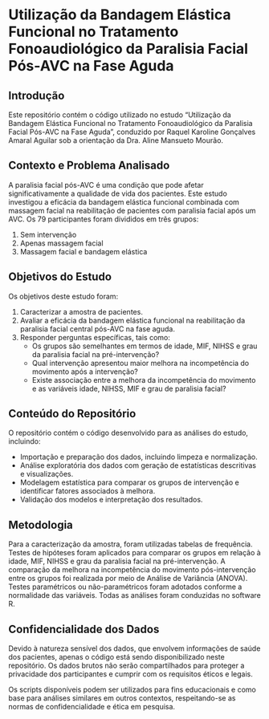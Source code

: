 # Utilização da Bandagem Elástica Funcional no Tratamento Fonoaudiológico da Paralisia Facial Pós-AVC na Fase Aguda

## Introdução
Este repositório contém o código utilizado no estudo “Utilização da Bandagem Elástica Funcional no Tratamento Fonoaudiológico da Paralisia Facial Pós-AVC na Fase Aguda”, conduzido por Raquel Karoline Gonçalves Amaral Aguilar sob a orientação da Dra. Aline Mansueto Mourão.

## Contexto e Problema Analisado
A paralisia facial pós-AVC é uma condição que pode afetar significativamente a qualidade de vida dos pacientes. Este estudo investigou a eficácia da bandagem elástica funcional combinada com massagem facial na reabilitação de pacientes com paralisia facial após um AVC. Os 79 participantes foram divididos em três grupos: 
1. Sem intervenção
2. Apenas massagem facial
3. Massagem facial e bandagem elástica

## Objetivos do Estudo
Os objetivos deste estudo foram:
1. Caracterizar a amostra de pacientes.
2. Avaliar a eficácia da bandagem elástica funcional na reabilitação da paralisia facial central pós-AVC na fase aguda.
3. Responder perguntas específicas, tais como:
   - Os grupos são semelhantes em termos de idade, MIF, NIHSS e grau da paralisia facial na pré-intervenção?
   - Qual intervenção apresentou maior melhora na incompetência do movimento após a intervenção?
   - Existe associação entre a melhora da incompetência do movimento e as variáveis idade, NIHSS, MIF e grau de paralisia facial?

## Conteúdo do Repositório
O repositório contém o código desenvolvido para as análises do estudo, incluindo:
- Importação e preparação dos dados, incluindo limpeza e normalização.
- Análise exploratória dos dados com geração de estatísticas descritivas e visualizações.
- Modelagem estatística para comparar os grupos de intervenção e identificar fatores associados à melhora.
- Validação dos modelos e interpretação dos resultados.

## Metodologia
Para a caracterização da amostra, foram utilizadas tabelas de frequência. Testes de hipóteses foram aplicados para comparar os grupos em relação à idade, MIF, NIHSS e grau da paralisia facial na pré-intervenção. A comparação da melhora na incompetência do movimento pós-intervenção entre os grupos foi realizada por meio de Análise de Variância (ANOVA). Testes paramétricos ou não-paramétricos foram adotados conforme a normalidade das variáveis. Todas as análises foram conduzidas no software R.

## Confidencialidade dos Dados
Devido à natureza sensível dos dados, que envolvem informações de saúde dos pacientes, apenas o código está sendo disponibilizado neste repositório. Os dados brutos não serão compartilhados para proteger a privacidade dos participantes e cumprir com os requisitos éticos e legais.

Os scripts disponíveis podem ser utilizados para fins educacionais e como base para análises similares em outros contextos, respeitando-se as normas de confidencialidade e ética em pesquisa.
